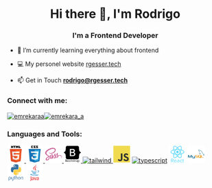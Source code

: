 <h1 align="center">Hi there 👋, I'm Rodrigo</h1>
<h3 align="center">I'm a Frontend Developer</h3>

- 🌱 I’m currently learning everything about frontend

- 💻 My personel website [rgesser.tech](https://rgesser.tech)

- 📫 Get in Touch **rodrigo@rgesser.tech**



<h3 align="left">Connect with me:</h3>
<p align="left">
<a href="https://linkedin.com/in/rodrigo-gesser-b5277a11a" target="blank"><img align="center" src="https://raw.githubusercontent.com/rahuldkjain/github-profile-readme-generator/master/src/images/icons/Social/linked-in-alt.svg" alt="emrekaraa" height="30" width="40" /></a><a href="https://instagram.com/rodrigogesserr" target="blank"><img align="center" src="https://raw.githubusercontent.com/rahuldkjain/github-profile-readme-generator/master/src/images/icons/Social/instagram.svg" alt="emrekara_a" height="30" width="40" /></a>
</p>
<h3 align="left">Languages and Tools:</h3>
<p align="left"> 
<a href="https://www.w3.org/html/" target="_blank"> <img src="https://raw.githubusercontent.com/devicons/devicon/master/icons/html5/html5-original-wordmark.svg" alt="html5" width="40" height="40"/> </a><a href="https://www.w3schools.com/css/" target="_blank"> <img src="https://raw.githubusercontent.com/devicons/devicon/master/icons/css3/css3-original-wordmark.svg" alt="css3" width="40" height="40"/> </a><a href="https://sass-lang.com" target="_blank"> <img src="https://raw.githubusercontent.com/devicons/devicon/master/icons/sass/sass-original.svg" alt="sass" width="40" height="40"/></a><a href="https://getbootstrap.com" target="_blank"> <img src="https://raw.githubusercontent.com/devicons/devicon/master/icons/bootstrap/bootstrap-plain-wordmark.svg" alt="bootstrap" width="40" height="40"/> <a href="https://tailwindcss.com/" target="_blank" rel="noreferrer"> <img src="https://www.vectorlogo.zone/logos/tailwindcss/tailwindcss-icon.svg" alt="tailwind" width="40" height="40"/> </a> </a><a href="https://developer.mozilla.org/en-US/docs/Web/JavaScript" target="_blank"> <img src="https://raw.githubusercontent.com/devicons/devicon/master/icons/javascript/javascript-original.svg" alt="javascript" width="40" height="40"/></a>
  <a href="https://www.typescriptlang.org/" target="_blank"> <img src="https://upload.wikimedia.org/wikipedia/commons/thumb/4/4c/Typescript_logo_2020.svg/220px-Typescript_logo_2020.svg.png" alt="typescript" width="40" height="40"/></a>
  <a href="https://reactjs.org/" target="_blank"><img src="https://raw.githubusercontent.com/devicons/devicon/master/icons/react/react-original-wordmark.svg" alt="react" width="40" height="40"/></a>
  <a href="https://mysql.com/" target="_blank"><img src="https://raw.githubusercontent.com/devicons/devicon/master/icons/mysql/mysql-original-wordmark.svg" alt="react" width="40" height="40"/></a>
  <a href="https://python.org/" target="_blank"><img src="https://raw.githubusercontent.com/devicons/devicon/master/icons/python/python-original-wordmark.svg" alt="react" width="40" height="40"/></a>
  <a href="https://java.com/" target="_blank"><img src="https://raw.githubusercontent.com/devicons/devicon/master/icons/java/java-original-wordmark.svg" alt="react" width="40" height="40"/></a>

